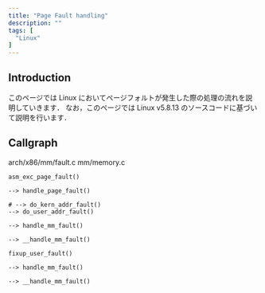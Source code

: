```yaml
---
title: "Page Fault handling"
description: ""
tags: [
  "Linux"
]
---
```


## Introduction

このページでは Linux においてページフォルトが発生した際の処理の流れを説明していきます．
なお，このページでは Linux v5.8.13 のソースコードに基づいて説明を行います．

<!--
## Background

### Page Table

### Interrupt Descriptor Table
-->

## Callgraph

arch/x86/mm/fault.c
mm/memory.c

```text
asm_exc_page_fault()

--> handle_page_fault()

# --> do_kern_addr_fault()
--> do_user_addr_fault()

--> handle_mm_fault()

--> __handle_mm_fault()
```

```text
fixup_user_fault()

--> handle_mm_fault()

--> __handle_mm_fault()
```
